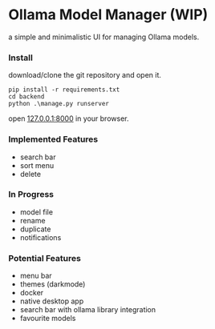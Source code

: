 # Ollama Model Manager (WIP)

a simple and minimalistic UI for managing Ollama models.

### Install
download/clone the git repository and open it.

    pip install -r requirements.txt
    cd backend
    python .\manage.py runserver
open [127.0.0.1:8000](127.0.0.1:8000) in your browser.

### Implemented Features
- search bar
- sort menu
- delete

### In Progress
- model file
- rename
- duplicate
- notifications

### Potential Features
- menu bar 
- themes (darkmode)
- docker
- native desktop app
- search bar with ollama library integration
- favourite models